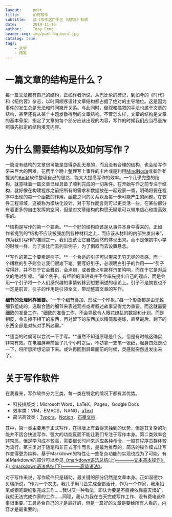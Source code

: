 ```yaml
---
layout:     post
title:      如何写作
subtitle:   读《写作这门手艺（结构）》有感
date:       2019-11-16
author:     Tony Feng
header-img: img/post-bg-bord.jpg
catalog: true
tags:
    - 文学
    - 随笔
---
```


# 一篇文章的结构是什么？

每一篇文章都有自己的结构，正如作者所说，从巴比伦的碑记，到如今的《时代》和《纽约客》杂志，以时间顺序设计文章结构都占据了绝对的主导地位。这是因为事件的发生总是无法和时间撇开关系。与此同时，倒叙和插叙的手法也属于文章的结构，甚至还有从某个主题发散得到的文章结构。不管怎么样，文章的结构是文章的基本骨架，指定了文章的每个部分应该出现的内容，写作的时候我们应当尽量按照事先拟定的结构填充内容。

# 为什么需要结构以及如何写作？

一篇没有结构的文章很可能是显得杂乱无章的，而且没有合理的结构，也会给写作带来巨大的困难。花费半个晚上整理写上事件的卡片或是利用[MindNode](https://mindnode.com/)或者作者提到的[Kedit](https://www.kedit.com/)软件整理自己的思路，能大大提高写作的效率。一个几乎完整的结构，就意味着一篇文章已经具备了顺利完成的一切条件。在开始写作之前专注于结构，就好像在构建程序之前把所有的需求和数据放在一起观察一番，明确将要在程序中出现的每一个函数的作用，函数之间的关系以及每一步可能产生的问题。在软件工程领域，这被称为模块化设计，对于写作而言则可以更灵活一些，在某些部分有着更多的自由发挥的空间，但是对文章结构的构思无疑是可以带来信心和提高效率的。

**结构是写作的第一个要素。**一个好的结构应该是从事件本身中得来的，正如作者提到的“结构不应该被强加到各种材料之上，而应该从材料的内部生发出来”，作为我们写作的准则之一，我们应该让它自然而然的体现出来。而不是像初中小学的时候一样，为了排比而去列举例子，为了倒叙而去设置悬念。

**写作的第二个要素是引子。**一个合适的引子可以带来无穷无尽的灵感，而一个糟糕的引子则会让我们很难下笔。要写好引子，必须明白引子的作用——“引子写得好，并不在于它会舞蹈，会点炮，或者像火车那样汽笛鸣响，而在于它是对后文的绝对引领。 ”举个例子，有经验的演讲者并不会率先提出自己的观点，而是会用一个引子将一个人们感兴趣的事情转移到想要阐述的理论上。引子不是摘要也不一定是前言，引子的作用是引领全文，带动整篇文章的写作。

**细节的处理同样重要。**“一千个细节叠加，形成一个印象。”每一个形象都是由无数细节组成的，选取合适的细节来表述观点或者叙述故事显得尤为重要。而这就需要细致的准备工作。“细致的准备工作，不会导致令人眼花缭乱的数据和计划，而是相反，会去掉不相干的东西，再对留下的东西加以精简和提炼，直至最后，剩下的东西全部是对抗对手所必需。”

**适当的时候可以尝试一下手写。**虽然不知道原理是什么，但是有时候这确实非常有效。在电脑屏幕前坐了几个小时之后，不妨拿一支笔一张纸，起身四处走动一下，将所思所想记录下来。或许再回到屏幕面前的时候，灵感就突然迸发出来了。

# 关于写作软件

在我看来，写作软件分为三类，每一类在特定的情况下都有其优势。

* 科技排版类：Microsoft Word，LaTeX，Pages，Google Docs
* 效率类：VIM，EMACS，NANO，[aText](https://www.trankynam.com/atext/)
* 简洁高效类：[Typora](https://www.typora.io/)，[Notion](https://www.notion.so/)，[石墨文档](https://shimo.im/welcome)

其中，第一类主要用于正式写作，在排版上有着得天独到的优势，但是其复杂的功能并不适合快速写作，强大的功能反而不能让我们专注于写作本身。第二类效率会非常高，但是学习成本较高，需要很长时间来适应各种命令，一般在程序员群体较为流行。第三类对于随笔和非正式写作而言，是最为推荐的，简洁的操作模式让写作变得更为纯粹，基于Markdown的特性让一些复杂功能的实现也成为了可能，有关Markdown的部分可以参见[《markdown语法总结(上)————文本基本操作》](https://fengtony686.github.io/2019/08/05/markdown语法总结(上)/) 和[《markdown语法总结(下)————高级语法》](https://fengtony686.github.io/2019/08/07/markdown语法总结(下)/)。

对于写作来说，写作软件只是辅助，最关键的部分仍然是文章本身。正如温德尔·贝瑞所说，“作为一个农夫，我几乎用马匹完成全部活计，作为一个作家，我用铅笔或钢笔跟纸张完成工作……我讨厌一种看法，即认为要是不直接依靠露天煤矿，我就无法完成作家的工作……同理，我认为我在白天完成写作工作、没有费电这件事很重要。”工具适合自己的才是最好的，但是一篇好的文章是要给所有人看的，内容才是最重要的。
